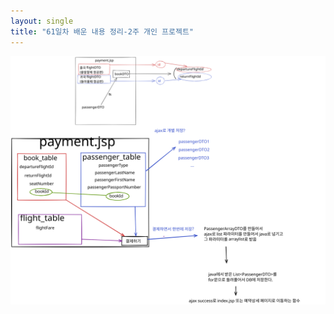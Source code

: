 ```yaml
---
layout: single
title: "61일차 배운 내용 정리-2주 개인 프로젝트"
---
```


<img src="..\assets\images\2022-06-15-0916.excalidraw.svg">
